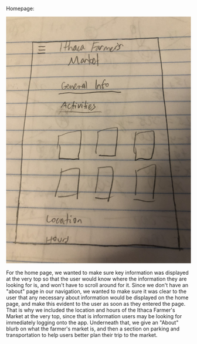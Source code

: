 Homepage: 

![Homepage](homepage.jpeg)

For the home page, we wanted to make sure key information was displayed at the very top so that the user would know where the information they are looking for is, and won't have to scroll around for it. Since we don't have an "about" page in our navigation, we wanted to make sure it was clear to the user that any necessary about information would be displayed on the home page, and make this evident to the user as soon as they entered the page. That is why we included the location and hours of the Ithaca Farmer's Market at the very top, since that is information users may be looking for immediately logging onto the app. Underneath that, we give an "About" blurb on what the farmer's market is, and then a section on parking and transportation to help users better plan their trip to the market.